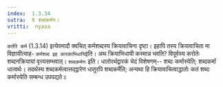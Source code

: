 ```yaml
---
index:  1.3.34
sutra:  वेः शब्दकर्मणः।
vritti:  nyasa
---
```


`कर्तरि कर्म` (1.3.14) इत्येवमादौ क्वचित् कर्मशब्दस्य क्रियावाचिना दृष्टा। इहापि तस्य क्रियावाचिता मा विज्ञायीत्याह- `कर्मशब्द इह कारकाभिधायि`इति। अथ
क्रियाभिधायी कस्मान्न भवति? विपूर्वस्य करोतेः शब्दनक्रियायां वृत्त्यसम्भवात्। `शब्दकर्मणः` इति। धातोरर्थद्वारकं चेदं विशेषणम्-- शब्दः कर्मास्येति; शब्दकर्मा धात्वर्थः। तदर्थस्य शब्दकर्मत्वात्तद्द्वारेण धातुरपि शब्दकर्मेति; अन्यथा हि क्रियावाचित्वाद्धातोः कतं शब्दः कर्मास्येति सम्बन्ध उपपद्यते॥
